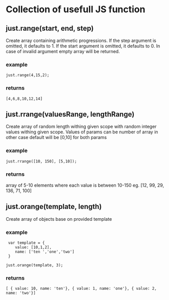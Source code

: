 Collection of usefull JS function
=================================

just.range(start, end, step)
------------------------------
 Create array containing arithmetic progressions.
 If the step argument is omitted, it defaults to 1. 
 If the start argument is omitted, it defaults to 0. 
 In case of invalid argument empty array will be returned.

 ### example 
 
 	just.range(4,15,2);
 
 ### returns 
 
 	[4,6,8,10,12,14]


 just.rrange(valuesRange, lengthRange)
------------------------------

 Create array of random length withing given scope with random integer values withing given scope.
 Values of params can be number of array in other case default will be [0,10] for both params

 ### example

 	just.rrange([10, 150], [5,10]);

 ### returns 

 array of 5-10 elements where each value is between 10-150
 eg. [12, 99, 29, 136, 71, 100]


 just.orange(template, length)
 ------------------------------

 Create array of objects base on provided template

 ### example

	 var template = {
	 	value: [10,1,2],
	 	name: ['ten ','one','two']
	 }

	just.orange(template, 3);

### returns

	[ { value: 10, name: 'ten'}, { value: 1, name: 'one'}, { value: 2, name: 'two'}]